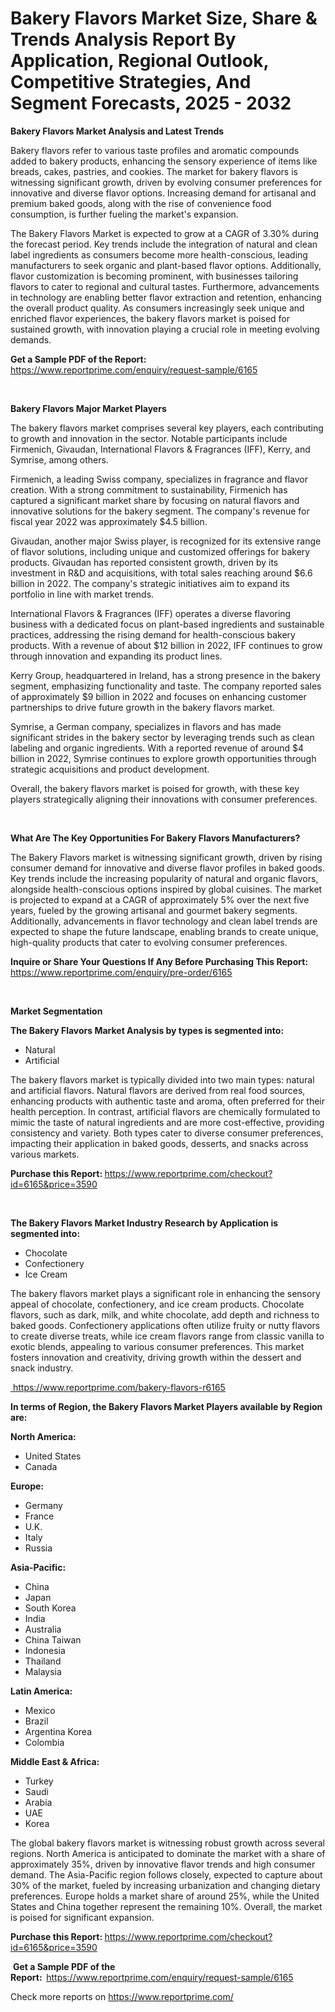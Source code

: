 <p><h1>Bakery Flavors Market Size, Share & Trends Analysis Report By Application, Regional Outlook, Competitive Strategies, And Segment Forecasts, 2025 - 2032</h1></p><p><strong>Bakery Flavors Market Analysis and Latest Trends</strong></p>
<p><p>Bakery flavors refer to various taste profiles and aromatic compounds added to bakery products, enhancing the sensory experience of items like breads, cakes, pastries, and cookies. The market for bakery flavors is witnessing significant growth, driven by evolving consumer preferences for innovative and diverse flavor options. Increasing demand for artisanal and premium baked goods, along with the rise of convenience food consumption, is further fueling the market's expansion.</p><p>The Bakery Flavors Market is expected to grow at a CAGR of 3.30% during the forecast period. Key trends include the integration of natural and clean label ingredients as consumers become more health-conscious, leading manufacturers to seek organic and plant-based flavor options. Additionally, flavor customization is becoming prominent, with businesses tailoring flavors to cater to regional and cultural tastes. Furthermore, advancements in technology are enabling better flavor extraction and retention, enhancing the overall product quality. As consumers increasingly seek unique and enriched flavor experiences, the bakery flavors market is poised for sustained growth, with innovation playing a crucial role in meeting evolving demands.</p></p>
<p><strong>Get a Sample PDF of the Report:&nbsp;</strong> <a href="https://www.reportprime.com/enquiry/request-sample/6165?utm_campaign=3541&utm_medium=2&utm_source=Github&utm_content=ia&utm_term=19032025&utm_id=bakery-flavors">https://www.reportprime.com/enquiry/request-sample/6165</a></p>
<p>&nbsp;</p>
<p><strong>Bakery Flavors Major Market Players</strong></p>
<p><p>The bakery flavors market comprises several key players, each contributing to growth and innovation in the sector. Notable participants include Firmenich, Givaudan, International Flavors & Fragrances (IFF), Kerry, and Symrise, among others.</p><p>Firmenich, a leading Swiss company, specializes in fragrance and flavor creation. With a strong commitment to sustainability, Firmenich has captured a significant market share by focusing on natural flavors and innovative solutions for the bakery segment. The company's revenue for fiscal year 2022 was approximately $4.5 billion.</p><p>Givaudan, another major Swiss player, is recognized for its extensive range of flavor solutions, including unique and customized offerings for bakery products. Givaudan has reported consistent growth, driven by its investment in R&D and acquisitions, with total sales reaching around $6.6 billion in 2022. The company's strategic initiatives aim to expand its portfolio in line with market trends.</p><p>International Flavors & Fragrances (IFF) operates a diverse flavoring business with a dedicated focus on plant-based ingredients and sustainable practices, addressing the rising demand for health-conscious bakery products. With a revenue of about $12 billion in 2022, IFF continues to grow through innovation and expanding its product lines.</p><p>Kerry Group, headquartered in Ireland, has a strong presence in the bakery segment, emphasizing functionality and taste. The company reported sales of approximately $9 billion in 2022 and focuses on enhancing customer partnerships to drive future growth in the bakery flavors market.</p><p>Symrise, a German company, specializes in flavors and has made significant strides in the bakery sector by leveraging trends such as clean labeling and organic ingredients. With a reported revenue of around $4 billion in 2022, Symrise continues to explore growth opportunities through strategic acquisitions and product development.</p><p>Overall, the bakery flavors market is poised for growth, with these key players strategically aligning their innovations with consumer preferences.</p></p>
<p>&nbsp;</p>
<p><strong>What Are The Key Opportunities For Bakery Flavors Manufacturers?</strong></p>
<p><p>The Bakery Flavors market is witnessing significant growth, driven by rising consumer demand for innovative and diverse flavor profiles in baked goods. Key trends include the increasing popularity of natural and organic flavors, alongside health-conscious options inspired by global cuisines. The market is projected to expand at a CAGR of approximately 5% over the next five years, fueled by the growing artisanal and gourmet bakery segments. Additionally, advancements in flavor technology and clean label trends are expected to shape the future landscape, enabling brands to create unique, high-quality products that cater to evolving consumer preferences.</p></p>
<p><strong>Inquire or Share Your Questions If Any Before Purchasing This Report:</strong> <a href="https://www.reportprime.com/enquiry/pre-order/6165?utm_campaign=3541&utm_medium=2&utm_source=Github&utm_content=ia&utm_term=19032025&utm_id=bakery-flavors">https://www.reportprime.com/enquiry/pre-order/6165</a></p>
<p>&nbsp;</p>
<p><strong>Market Segmentation</strong></p>
<p><strong>The Bakery Flavors Market Analysis by types is segmented into:</strong></p>
<p><ul><li>Natural</li><li>Artificial</li></ul></p>
<p><p>The bakery flavors market is typically divided into two main types: natural and artificial flavors. Natural flavors are derived from real food sources, enhancing products with authentic taste and aroma, often preferred for their health perception. In contrast, artificial flavors are chemically formulated to mimic the taste of natural ingredients and are more cost-effective, providing consistency and variety. Both types cater to diverse consumer preferences, impacting their application in baked goods, desserts, and snacks across various markets.</p></p>
<p><strong>Purchase this Report:&nbsp;</strong><a href="https://www.reportprime.com/checkout?id=6165&price=3590&utm_campaign=3541&utm_medium=2&utm_source=Github&utm_content=ia&utm_term=19032025&utm_id=bakery-flavors">https://www.reportprime.com/checkout?id=6165&price=3590</a></p>
<p>&nbsp;</p>
<p><strong>The Bakery Flavors Market Industry Research by Application is segmented into:</strong></p>
<p><ul><li>Chocolate</li><li>Confectionery</li><li>Ice Cream</li></ul></p>
<p><p>The bakery flavors market plays a significant role in enhancing the sensory appeal of chocolate, confectionery, and ice cream products. Chocolate flavors, such as dark, milk, and white chocolate, add depth and richness to baked goods. Confectionery applications often utilize fruity or nutty flavors to create diverse treats, while ice cream flavors range from classic vanilla to exotic blends, appealing to various consumer preferences. This market fosters innovation and creativity, driving growth within the dessert and snack industry.</p></p>
<p><a href="https://www.reportprime.com/bakery-flavors-r6165?utm_campaign=3541&utm_medium=2&utm_source=Github&utm_content=ia&utm_term=19032025&utm_id=bakery-flavors">&nbsp;https://www.reportprime.com/bakery-flavors-r6165</a></p>
<p><strong>In terms of Region, the Bakery Flavors Market Players available by Region are:</strong></p>
<p>
    <p> <strong> North America: </strong>
        <ul>
            <li>United States</li>
            <li>Canada</li>
        </ul>
        </p> 
    <p> <strong> Europe: </strong>
        <ul>
            <li>Germany</li>
            <li>France</li>
            <li>U.K.</li>
            <li>Italy</li>
            <li>Russia</li>
        </ul>
        </p> 
    <p> <strong> Asia-Pacific: </strong>
        <ul>
            <li>China</li>
            <li>Japan</li>
            <li>South Korea</li>
            <li>India</li>
            <li>Australia</li>
            <li>China Taiwan</li>
            <li>Indonesia</li>
            <li>Thailand</li>
            <li>Malaysia</li>
        </ul>
        </p> 
    <p> <strong> Latin America: </strong>
        <ul>
            <li>Mexico</li>
            <li>Brazil</li>
            <li>Argentina Korea</li>
            <li>Colombia</li>
        </ul>
        </p> 
    <p> <strong> Middle East & Africa: </strong>
        <ul>
            <li>Turkey</li>
            <li>Saudi</li>
            <li>Arabia</li>
            <li>UAE</li>
            <li>Korea</li>
        </ul>
    </p>
    </p>
<p><p>The global bakery flavors market is witnessing robust growth across several regions. North America is anticipated to dominate the market with a share of approximately 35%, driven by innovative flavor trends and high consumer demand. The Asia-Pacific region follows closely, expected to capture about 30% of the market, fueled by increasing urbanization and changing dietary preferences. Europe holds a market share of around 25%, while the United States and China together represent the remaining 10%. Overall, the market is poised for significant expansion.</p></p>
<p><strong>Purchase this Report: </strong><a href="https://www.reportprime.com/checkout?id=6165&price=3590&utm_campaign=3541&utm_medium=2&utm_source=Github&utm_content=ia&utm_term=19032025&utm_id=bakery-flavors">https://www.reportprime.com/checkout?id=6165&price=3590</a></p>
<p>&nbsp;<strong>Get a Sample PDF of the Report:&nbsp;&nbsp;</strong><a href="https://www.reportprime.com/enquiry/request-sample/6165?utm_campaign=3541&utm_medium=2&utm_source=Github&utm_content=ia&utm_term=19032025&utm_id=bakery-flavors">https://www.reportprime.com/enquiry/request-sample/6165</a></p>
<p><strong></strong></p>
<p>Check more reports on <a href="https://www.reportprime.com/?utm_campaign=3541&utm_medium=2&utm_source=Github&utm_content=ia&utm_term=19032025&utm_id=bakery-flavors">https://www.reportprime.com/</a></p>